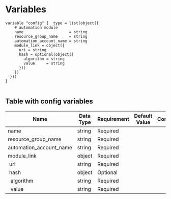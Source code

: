 # Variables

```
variable "config" {  type = list(object({
    # automation module
    name                    = string
    resource_group_name     = string
    automation_account_name = string
    module_link = object({
      uri = string
      hash = optional(object({
        algorithm = string
        value     = string
      }))
    })
  }))
}


```


## Table with config variables

| Name | Data Type | Requirement | Default Value | Comment |
| ------- | --------- | ----------- | ------------- | ------- |
|name | string | Required |  |  |
|resource_group_name | string | Required |  |  |
|automation_account_name | string | Required |  |  |
|module_link | object | Required |  |  |
|&nbsp;uri | string | Required |  |  |
|&nbsp;hash | object | Optional |  |  |
|&nbsp;&nbsp;algorithm | string | Required |  |  |
|&nbsp;&nbsp;value | string | Required |  |  |


